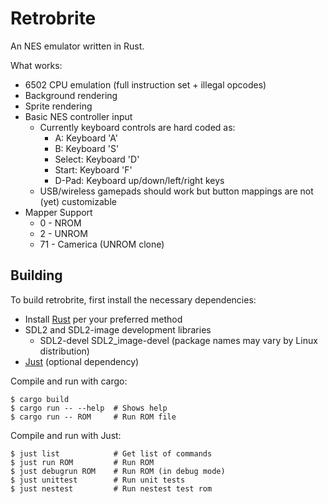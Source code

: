 Retrobrite
==========

An NES emulator written in Rust.

What works:

  - 6502 CPU emulation (full instruction set + illegal opcodes)
  - Background rendering
  - Sprite rendering
  - Basic NES controller input
    - Currently keyboard controls are hard coded as:
      - A: Keyboard 'A'
      - B: Keyboard 'S'
      - Select: Keyboard 'D'
      - Start: Keyboard 'F'
      - D-Pad: Keyboard up/down/left/right keys
    - USB/wireless gamepads should work but button mappings are not (yet) customizable
  - Mapper Support
    - 0 - NROM
    - 2 - UNROM
    - 71 - Camerica (UNROM clone)

Building
--------

To build retrobrite, first install the necessary dependencies:

  - Install [Rust](https://www.rust-lang.org/) per your preferred method
  - SDL2 and SDL2-image development libraries
    - SDL2-devel SDL2\_image-devel (package names may vary by Linux distribution)
  - [Just](https://github.com/casey/just) (optional dependency)

Compile and run with cargo:

    $ cargo build
    $ cargo run -- --help  # Shows help
    $ cargo run -- ROM     # Run ROM file

Compile and run with Just:

    $ just list            # Get list of commands
    $ just run ROM         # Run ROM
    $ just debugrun ROM    # Run ROM (in debug mode)
    $ just unittest        # Run unit tests
    $ just nestest         # Run nestest test rom
